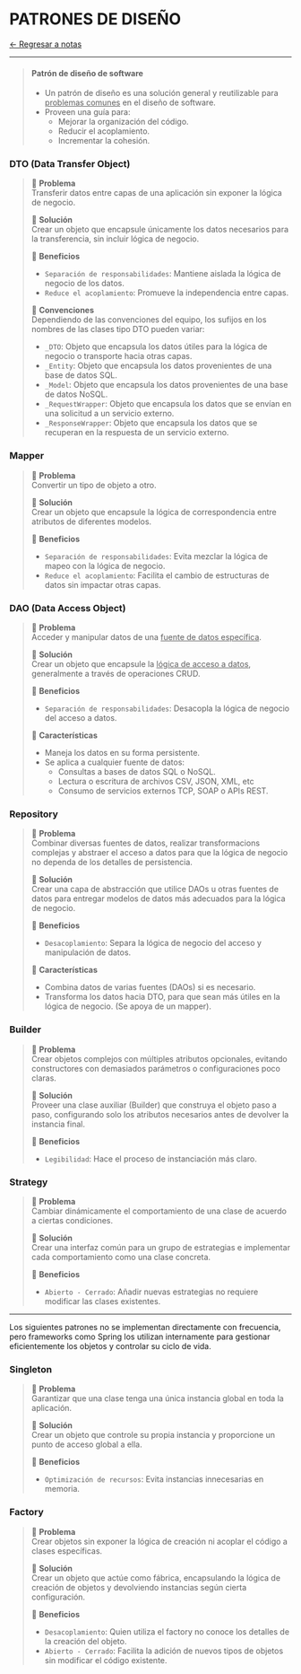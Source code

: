 # PATRONES DE DISEÑO

[← Regresar a notas](../../README.md) <br>

---

> #### Patrón de diseño de software
> - Un patrón de diseño es una solución general y reutilizable para <u>problemas comunes</u> en el diseño de software.
> - Proveen una guía para:
>   - Mejorar la organización del código.
>   - Reducir el acoplamiento.
>   - Incrementar la cohesión.

### DTO (Data Transfer Object)
> 📌 **Problema** <br>
> Transferir datos entre capas de una aplicación sin exponer la lógica de negocio.
>
> 📌 **Solución** <br>
> Crear un objeto que encapsule únicamente los datos necesarios para la transferencia, sin incluir lógica de negocio.
>
> 📌 **Beneficios** <br>
> - `Separación de responsabilidades`: Mantiene aislada la lógica de negocio de los datos.
> - `Reduce el acoplamiento`: Promueve la independencia entre capas.
> 
> 📌 **Convenciones** <br>
> Dependiendo de las convenciones del equipo, los sufijos en los nombres de las clases tipo DTO pueden variar:
> - `_DTO`: Objeto que encapsula los datos útiles para la lógica de negocio o transporte hacia otras capas.
> - `_Entity`: Objeto que encapsula los datos provenientes de una base de datos SQL.
> - `_Model`: Objeto que encapsula los datos provenientes de una base de datos NoSQL.
> - `_RequestWrapper`: Objeto que encapsula los datos que se envían en una solicitud a un servicio externo.
> - `_ResponseWrapper`: Objeto que encapsula los datos que se recuperan en la respuesta de un servicio externo.

### Mapper
> 📌 **Problema** <br>
> Convertir un tipo de objeto a otro.
>
> 📌 **Solución** <br>
> Crear un objeto que encapsule la lógica de correspondencia entre atributos de diferentes modelos.
>
> 📌 **Beneficios** <br>
> - `Separación de responsabilidades`: Evita mezclar la lógica de mapeo con la lógica de negocio.
> - `Reduce el acoplamiento`: Facilita el cambio de estructuras de datos sin impactar otras capas.

### DAO (Data Access Object)
> 📌 **Problema** <br>
> Acceder y manipular datos de una <u>fuente de datos específica</u>.
>
> 📌 **Solución** <br>
> Crear un objeto que encapsule la <u>lógica de acceso a datos</u>, generalmente a través de operaciones CRUD.
>
> 📌 **Beneficios** <br>
> - `Separación de responsabilidades`: Desacopla la lógica de negocio del acceso a datos.
> 
> 📌 **Características** <br>
> - Maneja los datos en su forma persistente.
> - Se aplica a cualquier fuente de datos:
>   - Consultas a bases de datos SQL o NoSQL.
>   - Lectura o escritura de archivos CSV, JSON, XML, etc
>   - Consumo de servicios externos TCP, SOAP o APIs REST.

### Repository
> 📌 **Problema** <br>
> Combinar diversas fuentes de datos, realizar transformacions complejas y abstraer el acceso a datos para que la lógica de negocio no dependa de los detalles de persistencia.
>
> 📌 **Solución** <br>
> Crear una capa de abstracción que utilice DAOs u otras fuentes de datos para entregar modelos de datos más adecuados para la lógica de negocio.
>
> 📌 **Beneficios** <br>
> - `Desacoplamiento`: Separa la lógica de negocio del acceso y manipulación de datos.
>
> 📌 **Características** <br>
> - Combina datos de varias fuentes (DAOs) si es necesario.
> - Transforma los datos hacia DTO, para que sean más útiles en la lógica de negocio. (Se apoya de un mapper).

### Builder
> 📌 **Problema** <br>
> Crear objetos complejos con múltiples atributos opcionales, evitando constructores con demasiados parámetros o configuraciones poco claras.
>
> 📌 **Solución** <br>
> Proveer una clase auxiliar (Builder) que construya el objeto paso a paso, configurando solo los atributos necesarios antes de devolver la instancia final.
>
> 📌 **Beneficios** <br>
> - `Legibilidad`: Hace el proceso de instanciación más claro.

### Strategy
> 📌 **Problema** <br>
> Cambiar dinámicamente el comportamiento de una clase de acuerdo a ciertas condiciones.
>
> 📌 **Solución** <br>
> Crear una interfaz común para un grupo de estrategias e implementar cada comportamiento como una clase concreta.
>
> 📌 **Beneficios** <br>
> - `Abierto - Cerrado`: Añadir nuevas estrategias no requiere modificar las clases existentes.

--- 

Los siguientes patrones no se implementan directamente con frecuencia, pero frameworks como Spring los utilizan internamente para gestionar eficientemente los objetos y controlar su ciclo de vida.

### Singleton
> 📌 **Problema** <br>
> Garantizar que una clase tenga una única instancia global en toda la aplicación.
>
> 📌 **Solución** <br>
> Crear un objeto que controle su propia instancia y proporcione un punto de acceso global a ella.
>
> 📌 **Beneficios** <br>
> - `Optimización de recursos`: Evita instancias innecesarias en memoria.

### Factory
> 📌 **Problema** <br>
> Crear objetos sin exponer la lógica de creación ni acoplar el código a clases específicas.
>
> 📌 **Solución** <br>
> Crear un objeto que actúe como fábrica, encapsulando la lógica de creación de objetos y devolviendo instancias según cierta configuración.
>
> 📌 **Beneficios** <br>
> - `Desacoplamiento`: Quien utiliza el factory no conoce los detalles de la creación del objeto.
> - `Abierto - Cerrado`: Facilita la adición de nuevos tipos de objetos sin modificar el código existente.